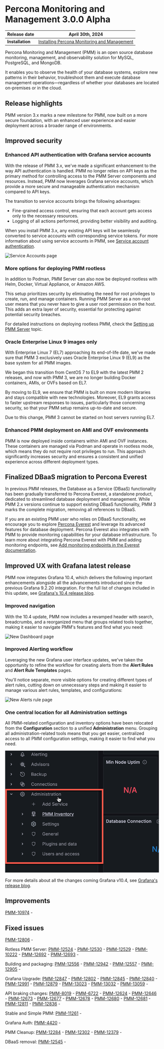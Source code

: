# Percona Monitoring and Management 3.0.0 Alpha

| **Release date** | April 30th, 2024                                                                                   |
| ----------------- | ----------------------------------------------------------------------------------------------- |
| **Installation** | [Installing Percona Monitoring and Management](https://www.percona.com/software/pmm/quickstart) |

Percona Monitoring and Management (PMM) is an open source database monitoring, management, and observability solution for MySQL, PostgreSQL, and MongoDB.

It enables you to observe the health of your database systems, explore new patterns in their behavior, troubleshoot them and execute database management operations—regardless of whether your databases are located on-premises or in the cloud.

## Release highlights

PMM version 3.x marks a new milestone for PMM, now built on a more secure foundation, with an enhanced user experience and easier deployment across a broader range of environments.

## Improved security

### Enhanced API authentication with Grafana service accounts

With the release of PMM 3.x, we've made a significant enhancement to the way API authentication is handled. PMM no longer relies on API keys as the primary method for controlling access to the PMM Server components and resources. Instead, PMM now leverages Grafana service accounts, which provide a more secure and manageable authentication mechanism compared to API keys.

The transition to service accounts brings the following advantages:

- Fine-grained access control, ensuring that each account gets access only to the necessary resources.
- Logging of all actions performed, providing better visibility and auditing.

When you install PMM 3.x, any existing API keys will be seamlessly converted to service accounts with corresponding service tokens. For more information about using service accounts in PMM, see [Service account authentication](../api/authentication.md).

![Service Accounts page](../_images/Service_Accounts.png)

### More options for deploying PMM rootless

In addition to Podman, PMM Server can also now be deployed rootless with Helm, Docker, Virtual Appliance, or Amazon AWS.

This setup prioritizes security by eliminating the need for root privileges to create, run, and manage containers. Running PMM Server as a non-root user means that you never have to give a user root permission on the host. This adds an extra layer of security, essential for protecting against potential security breaches.

For detailed instructions on deploying rootless PMM, check the [Setting up PMM Server](https://docs.percona.com/percona-monitoring-and-management/setting-up/index.html#set-up-pmm-server) topic.

### Oracle Enterprise Linux 9 images only

With Enterprise Linux 7 (EL7) approaching its end-of-life date, we've made sure that PMM 3 exclusively uses Oracle Enterprise Linux 9 (EL9) as the base system for all PMM images.

We began this transition from CentOS 7 to EL9 with the latest PMM 2 releases, and now with PMM 3, we are no longer building Docker containers, AMIs, or OVFs based on EL7.

By moving to EL9, we ensure that PMM is built on more modern libraries and stays compatible with new technologies. Moreover, EL9 grants access to faster upstream responses to issues, particularly those concerning security, so that your PMM setup remains up-to-date and secure.

Due to this change, PMM 3 cannot be started on host servers running EL7.

### Enhanced PMM deployment on AMI and OVF environments

PMM is now deployed inside containers within AMI and OVF instances. These containers are managed via Podman and operate in rootless mode, which means they do not require root privileges to run. This approach significantly increases security and ensures a consistent and unified experience across different deployment types.

## Finalized DBaaS migration to Percona Everest

In previous PMM releases, the Database as a Service (DBaaS) functionality has been gradually transferred to Percona Everest, a standalone product, dedicated to streamlined database deployment and management.
While PMM 2.x versions continue to support existing DBaaS functionality, PMM 3 marks the complete migration, removing all references to DBaaS.

If you are an existing PMM user who relies on DBaaS functionality, we encourage you to explore [Percona Everest](https://www.percona.com/resources/percona-everest) and leverage its advanced features for database deployment. Percona Everest also integrates with PMM to provide monitoring capabilities for your database infrastructure. To learn more about integrating Percona Everest with PMM and adding monitoring endpoints, see [Add monitoring endpoints in the Everest documentation](https://docs.percona.com/everest/use/monitor_endpoints.html).

## Improved UX with Grafana latest release

PMM now integrates Grafana 10.4, which delivers the following important enhancements alongside all the advancements introduced since the previous Grafana 9.2.20 integration. For the full list of changes included in this update, see [Grafana's 10.4 release blog](https://grafana.com/blog/2024/03/06/grafana-10.4-release-all-the-latest-features/).

### Improved navigation

With the 10.4 update, PMM now includes a revamped header with search, breadcrumbs, and a reorganized menu that groups related tools together, making it easier to navigate PMM's features and find what you need:

![New Dashboard page](../_images/Navigation_Dashboard.png)

### Improved Alerting workflow

Leveraging the new Grafana user interface updates, we've taken the opportunity to refine the workflow for creating alerts from the **Alert Rules** and **Alert Rule Templates** pages.

You'll notice separate, more visible options for creating different types of alert rules, cutting down on unnecessary steps and making it easier to manage various alert rules, templates, and configurations:

![New Alerts rule page](../_images/Grafana_Alerting.png)

### One central location for all Administration settings

All PMM-related configuration and inventory options have been relocated from the **Configuration** section to a unified **Administration** menu.
Grouping all administration-related tools means that you get easier, centralized access to all PMM configuration settings, making it easier to find what you need.

![Administration menu](../_images/Admin_menu.png)

For more details about all the changes coming Grafana v10.4, see [Grafana's release blog](https://grafana.com/blog/2024/03/06/grafana-10.4-release-all-the-latest-features/).

## Improvements

[PMM-10974](https://perconadev.atlassian.net/browse/PMM-10974) -

## Fixed issues

[PMM-12806](https://perconadev.atlassian.net/browse/PMM-12806) - 

Rotless PMM Server:
[PMM-12524](https://perconadev.atlassian.net/browse/PMM-12524) - 
[PMM-12530](https://perconadev.atlassian.net/browse/PMM-12530) - 
[PMM-12529](https://perconadev.atlassian.net/browse/PMM-12529) - 
[PMM-10222](https://perconadev.atlassian.net/browse/PMM-10222) - 
[PMM-12692](https://perconadev.atlassian.net/browse/PMM-12692) - 
[PMM-12693](https://perconadev.atlassian.net/browse/PMM-12693) - 

Building and packaging:
[PMM-12556](https://perconadev.atlassian.net/browse/PMM-12556) - 
[PMM-12942](https://perconadev.atlassian.net/browse/PMM-12942) - 
[PMM-12557](https://perconadev.atlassian.net/browse/PMM-12557) - 
[PMM-12905](https://perconadev.atlassian.net/browse/PMM-12905) - 

Grafana Upgrade:
[PMM-12847](https://perconadev.atlassian.net/browse/PMM-12847) - 
[PMM-12802](https://perconadev.atlassian.net/browse/PMM-12802) -
[PMM-12845](https://perconadev.atlassian.net/browse/PMM-12845) -
[PMM-12840](https://perconadev.atlassian.net/browse/PMM-12840) -
[PMM-12991](https://perconadev.atlassian.net/browse/PMM-12991) -
[PMM-12879](https://perconadev.atlassian.net/browse/PMM-12879) -
[PMM-13023](https://perconadev.atlassian.net/browse/PMM-13023) -
[PMM-13032](https://perconadev.atlassian.net/browse/PMM-13032) -
[PMM-13059](https://perconadev.atlassian.net/browse/PMM-13059) -

API braking changes:
[PMM-8019](https://perconadev.atlassian.net/browse/PMM-8019) - 
[PMM-6722](https://perconadev.atlassian.net/browse/PMM-6722) - 
[PMM-12624](https://perconadev.atlassian.net/browse/PMM-12624) - 
[PMM-12646](https://perconadev.atlassian.net/browse/PMM-12646) - 
[PMM-12673](https://perconadev.atlassian.net/browse/PMM-12673) - 
[PMM-12677](https://perconadev.atlassian.net/browse/PMM-12677) - 
[PMM-12678](https://perconadev.atlassian.net/browse/PMM-12678) - 
[PMM-12680](https://perconadev.atlassian.net/browse/PMM-12680) - 
[PMM-12681](https://perconadev.atlassian.net/browse/PMM-12681) - 
[PMM-12811](https://perconadev.atlassian.net/browse/PMM-12811) - 
[PMM-12836](https://perconadev.atlassian.net/browse/PMM-12836) - 

Stable and Simple PMM:
[PMM-11261](https://perconadev.atlassian.net/browse/PMM-11261) - 

Grafana Auth:
[PMM-4420](https://perconadev.atlassian.net/browse/PMM-4420) - 

PMM Cleanup:
[PMM-12284](https://perconadev.atlassian.net/browse/PMM-12284) - 
[PMM-12302](https://perconadev.atlassian.net/browse/PMM-12302) - 
[PMM-12379](https://perconadev.atlassian.net/browse/PMM-12379) - 

DBaaS removal:
[PMM-12545](https://perconadev.atlassian.net/browse/PMM-12545) - 

